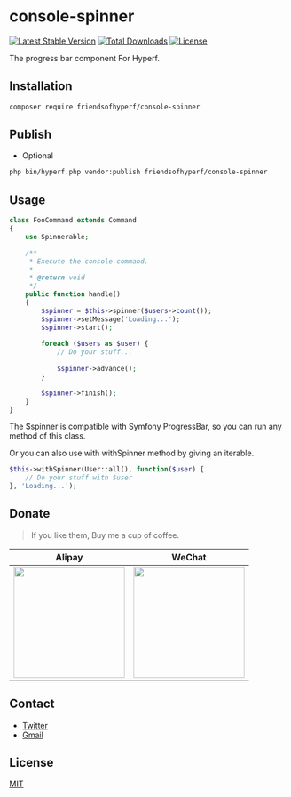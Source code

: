 # console-spinner

[![Latest Stable Version](https://img.shields.io/packagist/v/friendsofhyperf/console-spinner)](https://packagist.org/packages/friendsofhyperf/console-spinner)
[![Total Downloads](https://img.shields.io/packagist/dt/friendsofhyperf/console-spinner)](https://packagist.org/packages/friendsofhyperf/console-spinner)
[![License](https://img.shields.io/packagist/l/friendsofhyperf/console-spinner)](https://github.com/friendsofhyperf/console-spinner)

The progress bar component For Hyperf.

## Installation

```bash
composer require friendsofhyperf/console-spinner
```

## Publish

- Optional

```bash
php bin/hyperf.php vendor:publish friendsofhyperf/console-spinner
```

## Usage

```php
class FooCommand extends Command
{
    use Spinnerable;

    /**
     * Execute the console command.
     *
     * @return void
     */
    public function handle()
    {
        $spinner = $this->spinner($users->count());
        $spinner->setMessage('Loading...');
        $spinner->start();
        
        foreach ($users as $user) {
            // Do your stuff...
            
            $spinner->advance();
        }

        $spinner->finish();
    }
}
```

The $spinner is compatible with Symfony ProgressBar, so you can run any method of this class.

Or you can also use with withSpinner method by giving an iterable.

```php
$this->withSpinner(User::all(), function($user) {
    // Do your stuff with $user
}, 'Loading...');
```

## Donate

> If you like them, Buy me a cup of coffee.

| Alipay | WeChat |
|  ----  | ----  |
| <img src="https://hdj.me/images/alipay-min.jpg" width="200" height="200" />  | <img src="https://hdj.me/images/wechat-pay-min.jpg" width="200" height="200" /> |

## Contact

- [Twitter](https://twitter.com/huangdijia)
- [Gmail](mailto:huangdijia@gmail.com)

## License

[MIT](LICENSE)
